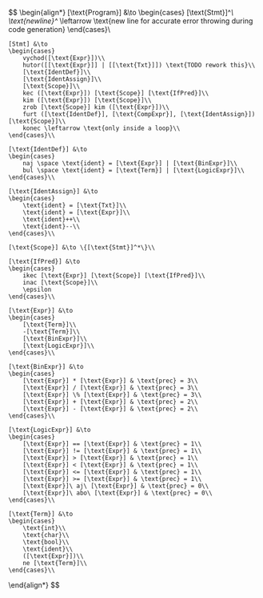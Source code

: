 $$
\begin{align*}
    [\text{Program}] &\to
    \begin{cases}
    [\text{Stmt}]^*\\
    \text{newline}^* \leftarrow \text{new line for accurate error throwing during code generation}
    \end{cases}\\

    [Stmt] &\to
    \begin{cases}
        vychod([\text{Expr}])\\
        hutor([[\text{Expr}]] | [[\text{Txt}]]) \text{TODO rework this}\\
        [\text{IdentDef}]\\
        [\text{IdentAssign}]\\
        [\text{Scope}]\\
        kec ([\text{Expr}]) [\text{Scope}] [\text{IfPred}]\\
        kim ([\text{Expr}]) [\text{Scope}]\\
        zrob [\text{Scope}] kim ([\text{Expr}])\\
        furt ([\text{IdentDef}], [\text{CompExpr}], [\text{IdentAssign}])[\text{Scope}]\\
        konec \leftarrow \text{only inside a loop}\\
    \end{cases}\\

    [\text{IdentDef}] &\to
    \begin{cases}
        naj \space \text{ident} = [\text{Expr}] | [\text{BinExpr}]\\
        bul \space \text{ident} = [\text{Term}] | [\text{LogicExpr}]\\
    \end{cases}\\

    [\text{IdentAssign}] &\to
    \begin{cases}
        \text{ident} = [\text{Txt}]\\
        \text{ident} = [\text{Expr}]\\
        \text{ident}++\\
        \text{ident}--\\
    \end{cases}\\

    [\text{Scope}] &\to \{[\text{Stmt}]^*\}\\

    [\text{IfPred}] &\to
    \begin{cases}
        ikec [\text{Expr}] [\text{Scope}] [\text{IfPred}]\\
        inac [\text{Scope}]\\
        \epsilon
    \end{cases}\\

    [\text{Expr}] &\to
    \begin{cases}
        [\text{Term}]\\
        -[\text{Term}]\\
        [\text{BinExpr}]\\
        [\text{LogicExpr}]\\
    \end{cases}\\

    [\text{BinExpr}] &\to
    \begin{cases}
        [\text{Expr}] * [\text{Expr}] & \text{prec} = 3\\
        [\text{Expr}] / [\text{Expr}] & \text{prec} = 3\\
        [\text{Expr}] \% [\text{Expr}] & \text{prec} = 3\\
        [\text{Expr}] + [\text{Expr}] & \text{prec} = 2\\
        [\text{Expr}] - [\text{Expr}] & \text{prec} = 2\\
    \end{cases}\\

    [\text{LogicExpr}] &\to
    \begin{cases}
        [\text{Expr}] == [\text{Expr}] & \text{prec} = 1\\
        [\text{Expr}] != [\text{Expr}] & \text{prec} = 1\\
        [\text{Expr}] > [\text{Expr}] & \text{prec} = 1\\
        [\text{Expr}] < [\text{Expr}] & \text{prec} = 1\\
        [\text{Expr}] <= [\text{Expr}] & \text{prec} = 1\\
        [\text{Expr}] >= [\text{Expr}] & \text{prec} = 1\\
        [\text{Expr}]\ aj\ [\text{Expr}] & \text{prec} = 0\\
        [\text{Expr}]\ abo\ [\text{Expr}] & \text{prec} = 0\\
    \end{cases}\\

    [\text{Term}] &\to
    \begin{cases}
        \text{int}\\
        \text{char}\\
        \text{bool}\\
        \text{ident}\\
        ([\text{Expr}])\\
        ne [\text{Term}]\\
    \end{cases}\\
\end{align*}
$$